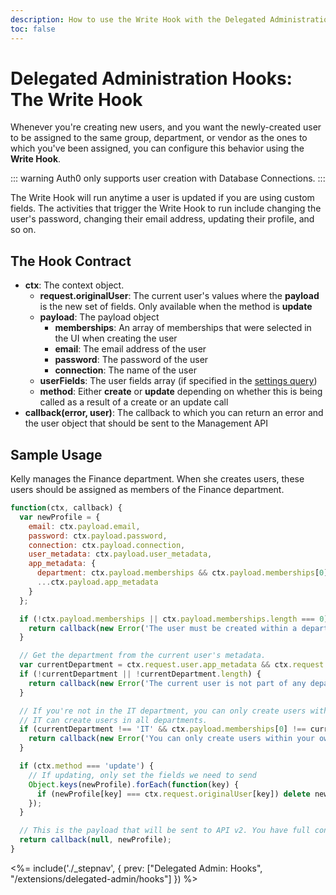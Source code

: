 ```yaml
---
description: How to use the Write Hook with the Delegated Administration
toc: false
---
```

# Delegated Administration Hooks: The Write Hook

Whenever you're creating new users, and you want the newly-created user to be assigned to the same group, department, or vendor as the ones to which you've been assigned, you can configure this behavior using the **Write Hook**.

::: warning
Auth0 only supports user creation with Database Connections.
:::

The Write Hook will run anytime a user is updated if you are using custom fields. The activities that trigger the Write Hook to run include changing the user's password, changing their email address, updating their profile, and so on.

## The Hook Contract

 - **ctx**: The context object.
   - **request.originalUser**: The current user's values where the **payload** is the new set of fields.  Only available when the method is **update**
   - **payload**: The payload object
     - **memberships**: An array of memberships that were selected in the UI when creating the user
     - **email**: The email address of the user
     - **password**: The password of the user
     - **connection**: The name of the user
   - **userFields**: The user fields array (if specified in the [settings query](#the-settings-query-hook))
   - **method**: Either **create** or **update** depending on whether this is being called as a result of a create or an update call
 - **callback(error, user)**: The callback to which you can return an error and the user object that should be sent to the Management API

## Sample Usage

Kelly manages the Finance department. When she creates users, these users should be assigned as members of the Finance department.

```js
function(ctx, callback) {
  var newProfile = {
    email: ctx.payload.email,
    password: ctx.payload.password,
    connection: ctx.payload.connection,
    user_metadata: ctx.payload.user_metadata,
    app_metadata: {
      department: ctx.payload.memberships && ctx.payload.memberships[0],
      ...ctx.payload.app_metadata
    }
  };

  if (!ctx.payload.memberships || ctx.payload.memberships.length === 0) {
    return callback(new Error('The user must be created within a department.'));
  }

  // Get the department from the current user's metadata.
  var currentDepartment = ctx.request.user.app_metadata && ctx.request.user.app_metadata.department;
  if (!currentDepartment || !currentDepartment.length) {
    return callback(new Error('The current user is not part of any department.'));
  }

  // If you're not in the IT department, you can only create users within your own department.
  // IT can create users in all departments.
  if (currentDepartment !== 'IT' && ctx.payload.memberships[0] !== currentDepartment) {
    return callback(new Error('You can only create users within your own department.'));
  }

  if (ctx.method === 'update') {
    // If updating, only set the fields we need to send
    Object.keys(newProfile).forEach(function(key) {
      if (newProfile[key] === ctx.request.originalUser[key]) delete newProfile[key];
    });
  }

  // This is the payload that will be sent to API v2. You have full control over how the user is created in API v2.
  return callback(null, newProfile);
}
```

<%= include('./_stepnav', {
 prev: ["Delegated Admin: Hooks", "/extensions/delegated-admin/hooks"]
}) %>